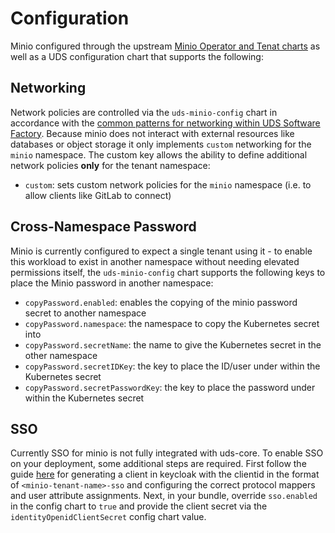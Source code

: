 # Configuration

Minio configured through the upstream [Minio Operator and Tenat charts](https://github.com/minio/operator/tree/master/helm) as well as a UDS configuration chart that supports the following:

## Networking

Network policies are controlled via the `uds-minio-config` chart in accordance with the [common patterns for networking within UDS Software Factory](https://github.com/defenseunicorns/uds-software-factory/blob/main/docs/networking.md).  Because minio does not interact with external resources like databases or object storage it only implements `custom` networking for the `minio` namespace. The custom key allows the ability to define additional network policies **only** for the tenant namespace:

- `custom`: sets custom network policies for the `minio` namespace (i.e. to allow clients like GitLab to connect)

## Cross-Namespace Password

Minio is currently configured to expect a single tenant using it - to enable this workload to exist in another namespace without needing elevated permissions itself, the `uds-minio-config` chart supports the following keys to place the Minio password in another namespace:

- `copyPassword.enabled`: enables the copying of the minio password secret to another namespace
- `copyPassword.namespace`: the namespace to copy the Kubernetes secret into
- `copyPassword.secretName`: the name to give the Kubernetes secret in the other namespace
- `copyPassword.secretIDKey`: the key to place the ID/user under within the Kubernetes secret
- `copyPassword.secretPasswordKey`: the key to place the password under within the Kubernetes secret

## SSO

Currently SSO for minio is not fully integrated with uds-core. To enable SSO on your deployment, some additional steps are required. First follow the guide [here](https://min.io/docs/minio/macos/operations/external-iam/configure-keycloak-identity-management.html) for generating a client in keycloak with the clientid in the format of `<minio-tenant-name>-sso` and configuring the correct protocol mappers and user attribute assignments. Next, in your bundle, override `sso.enabled` in the config chart to `true` and provide the client secret via the `identityOpenidClientSecret` config chart value.
